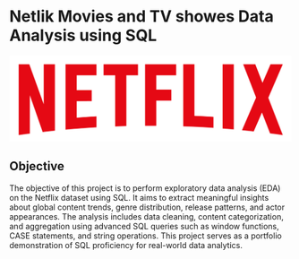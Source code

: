 # Netlik Movies and TV showes Data Analysis using SQL
![Netflix Logo](https://github.com/flamekaiser007/netflix_sql_project/blob/main/logo.png)

## Objective
The objective of this project is to perform exploratory data analysis (EDA) on the Netflix dataset using SQL. It aims to extract meaningful insights about global content trends, genre distribution, release patterns, and actor appearances. The analysis includes data cleaning, content categorization, and aggregation using advanced SQL queries such as window functions, CASE statements, and string operations. This project serves as a portfolio demonstration of SQL proficiency for real-world data analytics.
